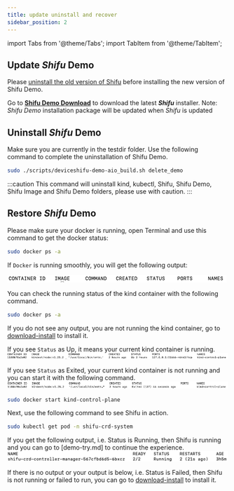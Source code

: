 ```yaml
---
title: update uninstall and recover
sidebar_position: 2
---
```


import Tabs from '@theme/Tabs';
import TabItem from '@theme/TabItem';

## Update ***Shifu*** Demo

Please [uninstall the old version of Shifu](#uninstall-shifu-demo) before installing the new version of Shifu Demo.

Go to [**Shifu Demo Download**](https://shifu.run/disclaimer) to download the latest ***Shifu*** installer. Note: *Shifu Demo* installation package will be updated when *Shifu* is updated

## Uninstall ***Shifu*** Demo

Make sure you are currently in the testdir folder. 
Use the following command to complete the uninstallation of Shifu Demo.
```bash
sudo ./scripts/deviceshifu-demo-aio_build.sh delete_demo
```

:::caution 
This command will uninstall kind, kubectl, Shifu, Shifu Demo, Shifu Image and Shifu Demo folders, please use with caution.
:::

## Restore ***Shifu*** Demo

Please make sure your docker is running, open Terminal and use this command to get the docker status:
```bash
sudo docker ps -a
```
If `Docker` is running smoothly, you will get the following output:  

![](images/docker_run.png)

You can check the running status of the kind container with the following command.
```bash
sudo docker ps -a 
```
If you do not see any output, you are not running the kind container, go to [download-install](demo-install.md#install-shifu) to install it.

If you see `Status` as Up, it means your current kind container is running.
![](images/docker-kind-up.png)

If you see `Status` as Exited, your current kind container is not running and you can start it with the following command.
![](images/docker-kind-exit.png)
```bash
sudo docker start kind-control-plane
```
Next, use the following command to see Shifu in action.
```bash
sudo kubectl get pod -n shifu-crd-system
```
If you get the following output, i.e. Status is Running, then Shifu is running and you can go to [demo-try.md] to continue the experience.
![](images/shifu-run.png)

If there is no output or your output is below, i.e. Status is Failed, then Shifu is not running or failed to run, you can go to [download-install](demo-install.md#install-shifu) to install it.
